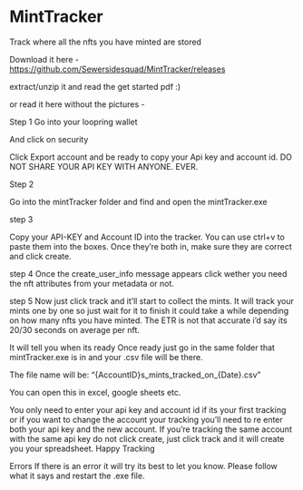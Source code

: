 # MintTracker
Track where all the nfts you have minted are stored

Download it here - https://github.com/Sewersidesquad/MintTracker/releases

extract/unzip it and read the get started pdf :)

or read it here without the pictures - 

Step 1
Go into your loopring wallet

And click on security

Click Export account and be ready to copy your Api key and account id.
DO NOT SHARE YOUR API KEY WITH ANYONE. EVER.


Step 2

Go into the mintTracker folder and find and open the mintTracker.exe


step 3

Copy your API-KEY and Account ID into the tracker.
You can use ctrl+v to paste them into the boxes.
Once they’re both in, make sure they are correct and click create.

step 4
Once the create_user_info message appears click wether you need the nft attributes from your metadata or not. 

step 5
Now just click track and it’ll start to collect the mints.
It will track your mints one by one so just wait for it to finish it could take a while depending on how many nfts you have minted.
The ETR is not that accurate i’d say its 20/30 seconds on average per nft.

It will tell you when its ready
Once ready just go in the same folder that mintTracker.exe is in and your .csv file will be there.

The file name will be:
“{AccountID}s_mints_tracked_on_{Date}.csv”

You can open this in excel, google sheets etc.

You only need to enter your api key and account id if its your first tracking or if you want to change the account your tracking you’ll need to re enter both your api key and the new account.
If you’re tracking the same account with the same api key do not click create, just click track and it will create you your spreadsheet.
Happy Tracking

Errors
If there is an error it will try its best to let you know. Please follow what it says and restart the .exe file.



